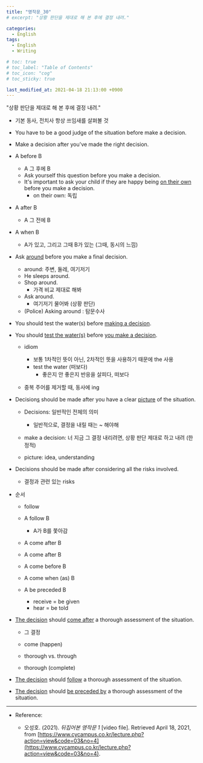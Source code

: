 ```yaml
---
title: "영작문_30"
# excerpt: "상황 판단을 제대로 해 본 후에 결정 내려."

categories:
  - English
tags:
  - English
  - Writing

# toc: true 
# toc_label: "Table of Contents" 
# toc_icon: "cog"
# toc_sticky: true 

last_modified_at: 2021-04-18 21:13:00 +0900
---
```


"상황 판단을 제대로 해 본 후에 결정 내려."

* 기본 동사, 전치사 항상 쓰임새를 살펴볼 것

* You have to be a good judge of the situation before make a decision.
* Make a decision after you've made the right decision.

* A before B
    * A 그 후에 B
    * Ask yourself this question before you make a decision.
    * It's important to ask your child if they are happy being <u>on their own</u> before you make a decision.
        * on their own: 독립
* A after B
    * A 그 전에 B
* A when B
    * A가 있고, 그리고 그때 B가 있는 (그때, 동시의 느낌)

* Ask <u>around</u> before you make a final decision.
    * around: 주변, 둘레, 여기저기
    * He sleeps around.
    * Shop around.
        * 가격 비교 제대로 해봐
    * Ask around.
        * 여기저기 물어봐 (상황 판단)
    * (Police) Asking around : 탐문수사

* You should test the water(s) before <u>making a decision</u>.
* You should <u>test the water(s)</u> before <u>you make a decision</u>.
    * idiom
        * 보통 1차적인 뜻이 아닌, 2차적인 뜻을 사용하기 때문에 the 사용
        * test the water (떠보다)
            * 좋은지 안 좋은지 반응을 살피다, 떠보다

    * 중복 주어를 제거할 때, 동사에 ing

* Decision<u>s</u> should be made after you have a clear <u>picture</u> of the situation.
    * Decisions: 일반적인 전체의 의미
        * 일반적으로, 결정을 내릴 때는 ~ 해야해
    * make a decision: 너 지금 그 결정 내리려면, 상황 판단 제대로 하고 내려 (한정적)

    * picture: idea, understanding
* Decisions should be made after considering all the risks involved.
    * 결정과 관련 있는 risks

* 순서
    * follow
    * A follow B
        * A가 B를 쫓아감
    * A come after B

    * A come after B
    * A come before B
    * A come when (as) B

    * A be preceded B
        * receive = be given
        * hear = be told

* <u>The decision</u> should <u>come after</u> a thorough assessment of the situation.
    * 그 결정

    * come (happen)

    * thorough vs. through
    * thorough (complete)

* <u>The decision</u> should <u>follow</u> a thorough assessment of the situation.
* <u>The decision</u> should <u>be preceded by</u> a thorough assessment of the situation.

*** 

* Reference: 

    * 오성호. (2021). *뒤집어본 영작문 1* [video file]. Retrieved April 18, 2021, from [https://www.cycampus.co.kr/lecture.php?action=view&code=03&no=4](https://www.cycampus.co.kr/lecture.php?action=view&code=03&no=4).
